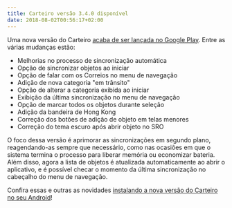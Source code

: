 ```yaml
---
title: Carteiro versão 3.4.0 disponível
date: 2018-08-02T00:56:17+02:00
---
```


Uma nova versão do Carteiro [acaba de ser lançada no Google Play](https://play.google.com/store/apps/details?id=com.rbardini.carteiro). Entre as várias mudanças estão:

- Melhorias no processo de sincronização automática
- Opção de sincronizar objetos ao iniciar
- Opção de falar com os Correios no menu de navegação
- Adição de nova categoria "em trânsito"
- Opção de alterar a categoria exibida ao iniciar
- Exibição da última sincronização no menu de navegação
- Opção de marcar todos os objetos durante seleção
- Adição da bandeira de Hong Kong
- Correção dos botões de adição de objeto em telas menores
- Correção do tema escuro após abrir objeto no SRO

O foco dessa versão é aprimorar as sincronizações em segundo plano, reagendando-as sempre que necessário, como nas ocasiões em que o sistema termina o processo para liberar memória ou economizar bateria. Além disso, agora a lista de objetos é atualizada automaticamente ao abrir o aplicativo, e é possível checar o momento da última sincronização no cabeçalho do menu de navegação.

Confira essas e outras as novidades [instalando a nova versão do Carteiro no seu Android](https://play.google.com/store/apps/details?id=com.rbardini.carteiro)!
